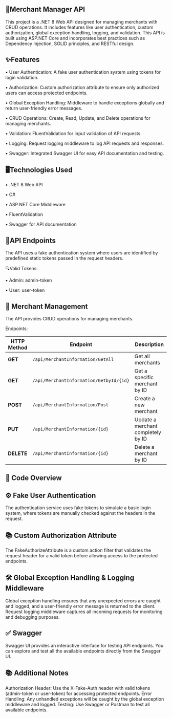 🤖Merchant Manager API
----------------------------
This project is a .NET 8 Web API designed for managing merchants with CRUD operations. It includes features like user authentication, custom authorization, global exception handling, logging, and validation. This API is built using ASP.NET Core and incorporates best practices such as Dependency Injection, SOLID principles, and RESTful design.

✨Features
-----------------
• User Authentication: A fake user authentication system using tokens for login validation.

• Authorization: Custom authorization attribute to ensure only authorized users can access protected endpoints.

• Global Exception Handling: Middleware to handle exceptions globally and return user-friendly error messages.

• CRUD Operations: Create, Read, Update, and Delete operations for managing merchants.

• Validation: FluentValidation for input validation of API requests.

• Logging: Request logging middleware to log API requests and responses.

• Swagger: Integrated Swagger UI for easy API documentation and testing.

🖥️Technologies Used
-----------------
• .NET 8 Web API

• C#

• ASP.NET Core Middleware

• FluentValidation

• Swagger for API documentation

🚩API Endpoints
-----------------
The API uses a fake authentication system where users are identified by predefined static tokens passed in the request headers.

🔍Valid Tokens:

• Admin: admin-token

• User: user-token

📍 Merchant Management
-----------------
The API provides CRUD operations for managing merchants.

Endpoints:

| HTTP Method | Endpoint | Description |
|------------|---------|-------------|
| **GET** | `/api/MerchantInformation/GetAll` | Get all merchants |
| **GET** | `/api/MerchantInformation/GetbyId/{id}` | Get a specific merchant by ID |
| **POST** | `/api/MerchantInformation/Post` | Create a new merchant |
| **PUT** | `/api/MerchantInformation/{id}` | Update a merchant completely by ID |
| **DELETE** | `/api/MerchantInformation/{id}` | Delete a merchant by ID |

🎯 Code Overview
-----------------

⚙️ Fake User Authentication
------------------
The authentication service uses fake tokens to simulate a basic login system, where tokens are manually checked against the headers in the request.

📚 Custom Authorization Attribute
-------
The FakeAuthorizeAttribute is a custom action filter that validates the request header for a valid token before allowing access to the protected endpoints.


🛠️ Global Exception Handling & Logging Middleware
----------
Global exception handling ensures that any unexpected errors are caught and logged, and a user-friendly error message is returned to the client.
Request logging middleware captures all incoming requests for monitoring and debugging purposes.

✅ Swagger
---------------
Swagger UI provides an interactive interface for testing API endpoints. You can explore and test all the available endpoints directly from the Swagger UI.
 
📚 Additional Notes
---------------------
Authorization Header: Use the X-Fake-Auth header with valid tokens (admin-token or user-token) for accessing protected endpoints.
Error Handling: Any unhandled exceptions will be caught by the global exception middleware and logged.
Testing: Use Swagger or Postman to test all available endpoints.
